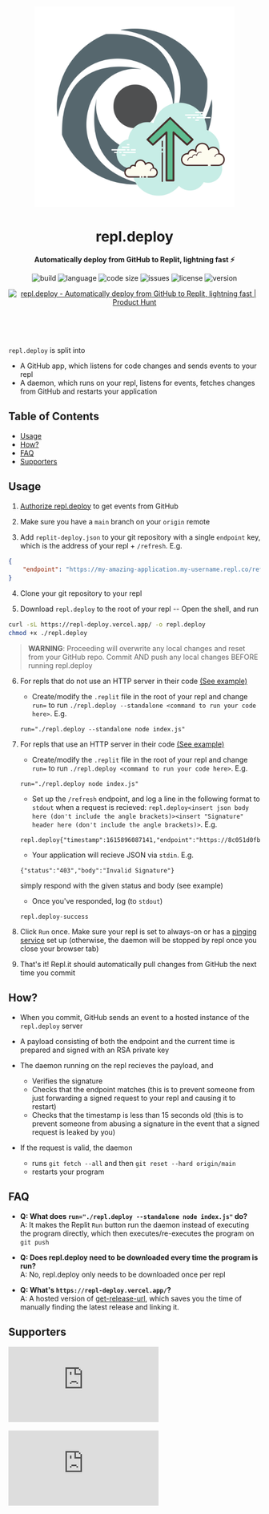 <div align="center">
    <img src="assets/logo.svg" width="400" height="400" alt="blueprint illustration">
    <h1>repl.deploy</h1>
    <p>
        <b>Automatically deploy from GitHub to Replit, lightning fast ⚡️</b>
    </p>
    <p>
        <img alt="build" src="https://img.shields.io/github/workflow/status/khrj/repl.deploy/release">
        <img alt="language" src="https://img.shields.io/github/languages/top/khrj/repl.deploy" >
        <img alt="code size" src="https://img.shields.io/github/languages/code-size/khrj/repl.deploy">
        <img alt="issues" src="https://img.shields.io/github/issues/khrj/repl.deploy" >
        <img alt="license" src="https://img.shields.io/github/license/khrj/repl.deploy">
        <img alt="version" src="https://img.shields.io/github/v/release/khrj/repl.deploy">
    </p>
    <p>
        <a href="https://www.producthunt.com/posts/repl-deploy?utm_source=badge-featured&utm_medium=badge&utm_souce=badge-repl-deploy" target="_blank"><img src="https://api.producthunt.com/widgets/embed-image/v1/featured.svg?post_id=288767&theme=dark" alt="repl.deploy - Automatically deploy from GitHub to Replit, lightning fast | Product Hunt" style="width: 250px; height: 54px;" width="250" height="54" /></a>
    </p>
    <br>
    <br>
    <br>
</div>

`repl.deploy` is split into

- A GitHub app, which listens for code changes and sends events to your repl
- A daemon, which runs on your repl, listens for events, fetches changes from
  GitHub and restarts your application 

## Table of Contents

- [Usage](#usage)
- [How?](#how)
- [FAQ](#faq)
- [Supporters](#supporters)

## Usage

1. [Authorize
   repl.deploy](https://github.com/apps/repl-deploy/installations/new) to get
   events from GitHub

2. Make sure you have a `main` branch on your `origin` remote

3. Add `replit-deploy.json` to your git repository with a single `endpoint` key,
   which is the address of your repl + `/refresh`. E.g.
```json
{
    "endpoint": "https://my-amazing-application.my-username.repl.co/refresh"    
}
```

4. Clone your git repository to your repl

5. Download `repl.deploy` to the root of your repl -- Open the shell, and run
```bash
curl -sL https://repl-deploy.vercel.app/ -o repl.deploy
chmod +x ./repl.deploy
```

> **WARNING**: Proceeding will overwrite any local changes and reset from your GitHub repo. Commit AND push any local changes BEFORE running repl.deploy

6. For repls that do not use an HTTP server in their code [(See
   example)](https://github.com/KhushrajSandbox/repl.deploy-standalone-example)
    - Create/modify the `.replit` file in the root of your repl and change
      `run=` to run `./repl.deploy --standalone <command to run your code
      here>`. E.g.
    ```
    run="./repl.deploy --standalone node index.js"
    ```

7. For repls that use an HTTP server in their code [(See
   example)](https://github.com/KhushrajSandbox/repl.deploy-http-example)
    - Create/modify the `.replit` file in the root of your repl and change
      `run=` to run `./repl.deploy <command to run your code here>`. E.g.
    ```
    run="./repl.deploy node index.js"
    ```
    - Set up the `/refresh` endpoint, and log a line in the following format to
      `stdout` when a request is recieved: `repl.deploy<insert json body here
      (don't include the angle brackets)><insert "Signature" header here (don't
      include the angle brackets)>`. E.g.
    ```
    repl.deploy{"timestamp":1615896087141,"endpoint":"https://8c051d0fbc4b.ngrok.io/refresh"}ostjM6/jGmHbRWcHazxKWSPmvgvoIryI9XxLgNKgxPCKRW==
    ```
    - Your application will recieve JSON via `stdin`. E.g.
    ```
    {"status":"403","body":"Invalid Signature"}
    ```
    simply respond with the given status and body (see example)
    - Once you've responded, log (to `stdout`)
    ```
    repl.deploy-success
    ```

8. Click `Run` once. Make sure your repl is set to always-on or has a [pinging
   service](https://uptimerobot.com) set up (otherwise, the daemon will be
   stopped by repl once you close your browser tab)

9. That's it! Repl.it should automatically pull changes from GitHub the next
   time you commit

## How? 

- When you commit, GitHub sends an event to a hosted instance of the
  `repl.deploy` server

- A payload consisting of both the endpoint and the current time is prepared and
  signed with an RSA private key

- The daemon running on the repl recieves the payload, and
    - Verifies the signature
    - Checks that the endpoint matches (this is to prevent someone from just
      forwarding a signed request to your repl and causing it to restart)
    - Checks that the timestamp is less than 15 seconds old (this is to prevent
      someone from abusing a signature in the event that a signed request is
      leaked by you)

- If the request is valid, the daemon 
    - runs `git fetch --all` and then `git reset --hard origin/main`
    - restarts your program

## FAQ

- **Q: What does `run="./repl.deploy --standalone node index.js"` do?**  
  A: It makes the Replit `Run` button run the daemon instead of executing the
  program directly, which then executes/re-executes the program on `git push`
 
- **Q: Does repl.deploy need to be downloaded every time the program is run?**  
  A: No, repl.deploy only needs to be downloaded once per repl
  
- **Q: What's `https://repl-deploy.vercel.app/`?**  
  A: A hosted version of
  [get-release-url](https://github.com/khrj/get-release-url), which saves
  you the time of manually finding the latest release and linking it.

## Supporters

[![Stargazers repo roster for @khrj/repl.deploy](https://reporoster.com/stars/khrj/repl.deploy)](https://github.com/khrj/repl.deploy/stargazers)

[![Forkers repo roster for @khrj/repl.deploy](https://reporoster.com/forks/khrj/repl.deploy)](https://github.com/khrj/repl.deploy/network/members)
